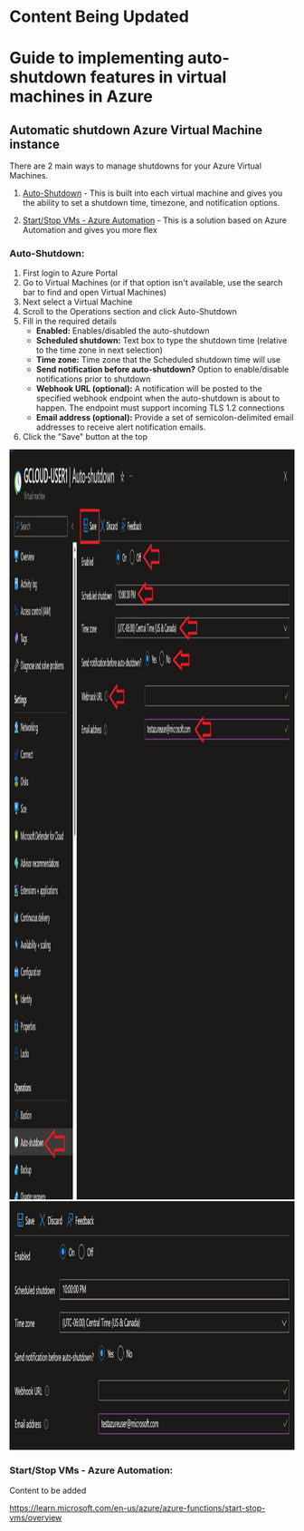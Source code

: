 # **Content Being Updated**

# Guide to implementing auto-shutdown features in virtual machines in Azure

## Automatic shutdown Azure Virtual Machine instance

There are 2 main ways to manage shutdowns for your Azure Virtual Machines.

1. [Auto-Shutdown](#auto-shutdown)
        - This is built into each virtual machine and gives you the ability to set a shutdown time, timezone, and notification options.
  
2. [Start/Stop VMs - Azure Automation](#startstop-vms---azure-automation)
        - This is a solution based on Azure Automation and gives you more flex


### Auto-Shutdown:<a name="AS"></a>
1. First login to Azure Portal
2. Go to Virtual Machines (or if that option isn't available, use the search bar to find and open Virtual Machines)
3. Next select a Virtual Machine
4. Scroll to the Operations section and click Auto-Shutdown
5. Fill in the required details
   - **Enabled:**  Enables/disabled the auto-shutdown
   - **Scheduled shutdown:**  Text box to type the shutdown time (relative to the time zone in next selection)
   - **Time zone:**  Time zone that the Scheduled shutdown time will use
   - **Send notification before auto-shutdown?**  Option to enable/disable notifications prior to shutdown
   - **Webhook URL (optional):**  A notification will be posted to the specified webhook endpoint when the auto-shutdown is about to happen. The endpoint must support incoming TLS 1.2 connections
   - **Email address (optional):**  Provide a set of semicolon-delimited email addresses to receive alert notification emails.
6. Click the "Save" button at the top

<img src="/docs/images/VirtualMachine-Properties-Autoshutdown.png" width="1685" height="1324">
<img src="/docs/images/Auto-shutdown-options.png" width="1275" height="439">


### Start/Stop VMs - Azure Automation:<a name="SSVM"></a>
Content to be added

https://learn.microsoft.com/en-us/azure/azure-functions/start-stop-vms/overview






